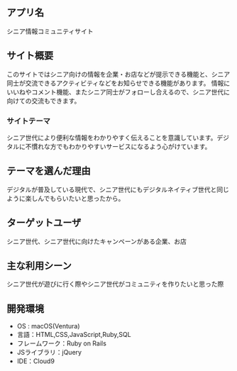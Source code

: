 ## アプリ名
シニア情報コミュニティサイト

## サイト概要
このサイトではシニア向けの情報を企業・お店などが提示できる機能と、シニア同士が交流できるアクティビティなどをお知らせできる機能があります。
情報にいいねやコメント機能、またシニア同士がフォローし合えるので、シニア世代に向けての交流もできます。
### サイトテーマ
シニア世代により便利な情報をわかりやすく伝えることを意識しています。デジタルに不慣れな方でもわかりやすいサービスになるよう心がけています。

## テーマを選んだ理由
デジタルが普及している現代で、シニア世代にもデジタルネイティブ世代と同じように楽しんでもらいたいと思ったから。

## ターゲットユーザ
シニア世代、シニア世代に向けたキャンペーンがある企業、お店

## 主な利用シーン
シニア世代が遊びに行く際やシニア世代がコミュニティを作りたいと思った際

## 開発環境
- OS : macOS(Ventura)
- 言語：HTML,CSS,JavaScript,Ruby,SQL
- フレームワーク：Ruby on Rails
- JSライブラリ：jQuery
- IDE：Cloud9